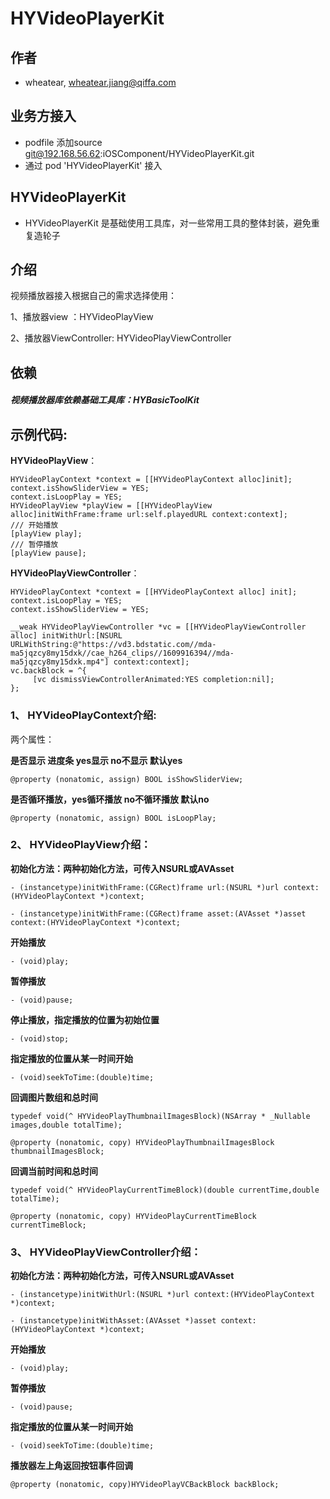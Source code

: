 # HYVideoPlayerKit

## 作者

* wheatear, wheatear.jiang@qiffa.com

## 业务方接入

* podfile 添加source  git@192.168.56.62:iOSComponent/HYVideoPlayerKit.git
* 通过 pod 'HYVideoPlayerKit' 接入


## HYVideoPlayerKit

* HYVideoPlayerKit 是基础使用工具库，对一些常用工具的整体封装，避免重复造轮子

## 介绍

视频播放器接入根据自己的需求选择使用：

1、播放器view ：HYVideoPlayView

2、播放器ViewController: HYVideoPlayViewController

## 依赖
##### 视频播放器库依赖基础工具库：HYBasicToolKit

## 示例代码:

**HYVideoPlayView**：

```
HYVideoPlayContext *context = [[HYVideoPlayContext alloc]init];
context.isShowSliderView = YES;
context.isLoopPlay = YES;
HYVideoPlayView *playView = [[HYVideoPlayView alloc]initWithFrame:frame url:self.playedURL context:context];
/// 开始播放
[playView play];
/// 暂停播放
[playView pause];
``` 

**HYVideoPlayViewController**：

```
HYVideoPlayContext *context = [[HYVideoPlayContext alloc] init];
context.isLoopPlay = YES;
context.isShowSliderView = YES;
    
__weak HYVideoPlayViewController *vc = [[HYVideoPlayViewController alloc] initWithUrl:[NSURL URLWithString:@"https://vd3.bdstatic.com//mda-ma5jqzcy8my15dxk//cae_h264_clips//1609916394//mda-ma5jqzcy8my15dxk.mp4"] context:context];
vc.backBlock = ^{
     [vc dismissViewControllerAnimated:YES completion:nil];
};
```

### 1、️ HYVideoPlayContext介绍:
两个属性：

**是否显示 进度条 yes显示 no不显示 默认yes**

```
@property (nonatomic, assign) BOOL isShowSliderView;
```

**是否循环播放，yes循环播放 no不循环播放 默认no**

```
@property (nonatomic, assign) BOOL isLoopPlay;
```

### 2、️ HYVideoPlayView介绍：
**初始化方法：两种初始化方法，可传入NSURL或AVAsset**

```
- (instancetype)initWithFrame:(CGRect)frame url:(NSURL *)url context:(HYVideoPlayContext *)context;
```

```
- (instancetype)initWithFrame:(CGRect)frame asset:(AVAsset *)asset context:(HYVideoPlayContext *)context;
```
**开始播放**

```
- (void)play;
```
**暂停播放**

```
- (void)pause;
```
**停止播放，指定播放的位置为初始位置**

```
- (void)stop;
```
**指定播放的位置从某一时间开始**

```
- (void)seekToTime:(double)time;
```

**回调图片数组和总时间**

```
typedef void(^ HYVideoPlayThumbnailImagesBlock)(NSArray * _Nullable images,double totalTime);

@property (nonatomic, copy) HYVideoPlayThumbnailImagesBlock thumbnailImagesBlock;
```

**回调当前时间和总时间**

```
typedef void(^ HYVideoPlayCurrentTimeBlock)(double currentTime,double totalTime);

@property (nonatomic, copy) HYVideoPlayCurrentTimeBlock     currentTimeBlock;
```

### 3、️ HYVideoPlayViewController介绍：
**初始化方法：两种初始化方法，可传入NSURL或AVAsset**

```
- (instancetype)initWithUrl:(NSURL *)url context:(HYVideoPlayContext *)context;
```

```
- (instancetype)initWithAsset:(AVAsset *)asset context:(HYVideoPlayContext *)context;
```
**开始播放**

```
- (void)play;
```
**暂停播放**

```
- (void)pause;
```

**指定播放的位置从某一时间开始**

```
- (void)seekToTime:(double)time;
```

**播放器左上角返回按钮事件回调**

```
@property (nonatomic, copy)HYVideoPlayVCBackBlock backBlock;
```

